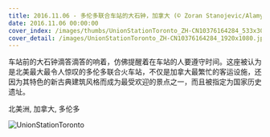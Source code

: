 ```yaml
---
title: 2016.11.06 - 多伦多联合车站的大石钟，加拿大 (© Zoran Stanojevic/Alamy)
date: 2016.11.06 00:00:00
cover_index: /images/thumbs/UnionStationToronto_ZH-CN10376164284_533x300.jpg
cover_detail: /images/UnionStationToronto_ZH-CN10376164284_1920x1080.jpg
---
```


车站前的大石钟滴答滴答的响着，仿佛提醒着在车站的人要遵守时间。这座被认为是北美最大最令人惊叹的多伦多联合火车站，不仅是加拿大最繁忙的客运设施，还因为其特色的新古典建筑风格而成为最受欢迎的景点之一，而且被指定为国家历史遗址。

北美洲, 加拿大, 多伦多

![UnionStationToronto](/images/UnionStationToronto_ZH-CN10376164284_1920x1080.jpg)
